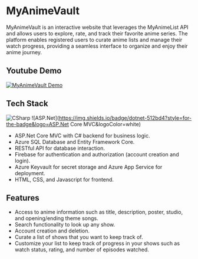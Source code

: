 # MyAnimeVault
 MyAnimeVault is an interactive website that leverages the MyAnimeList API and allows users to explore, rate, and track their favorite anime series. The platform enables registered users to curate anime lists and manage their watch progress, providing a seamless interface to organize and enjoy their anime journey.

## Youtube Demo
 [![MyAnimeVault Demo](https://img.youtube.com/vi/h0K6NPegxOg/0.jpg)](https://www.youtube.com/watch?v=h0K6NPegxOg)

## Tech Stack
![CSharp](https://img.shields.io/badge/csharp-512bd4?style=for-the-badge&logo=csharp&logoColor=white)
![ASP.Net](https://img.shields.io/badge/dotnet-512bd4?style=for-the-badge&logo=ASP.Net Core MVC&logoColor=white)
          
* ASP.Net Core MVC with C# backend for business logic.
* Azure SQL Database and Entity Framework Core.
* RESTful API for database interaction.
* Firebase for authentication and authorization (account creation and login).
* Azure Keyvault for secret storage and Azure App Service for deployment.
* HTML, CSS, and Javascript for frontend.

 ## Features
 * Access to anime information such as title, description, poster, studio, and opening/ending theme songs.
 * Search functionality to look up any show.
 * Account creation and deletion.
 * Curate a list of shows that you want to keep track of.
 * Customize your list to keep track of progress in your shows such as watch status, rating, and number of episodes watched.
   
